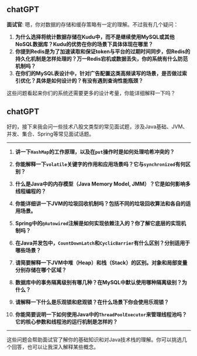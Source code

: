 ## chatGPT
**面试官**: 嗯，你对数据的存储和缓存策略有一定的理解。不过我有几个疑问：

1. **为什么选择将统计数据存储在Kudu中，而不是继续使用MySQL或其他NoSQL数据库？Kudu的优势在你的场景下具体体现在哪里？**
2. **你提到Redis是为了加速读取和保证token与平台的过期时间同步，但Redis的持久化机制是怎样处理的？万一Redis宕机或数据丢失，你的系统有什么防范机制吗？**
3. **在你们的MySQL表设计中，针对广告配置这类高频读写的场景，是否做过索引优化？具体是如何设计的？有没有遇到查询性能瓶颈？**

这些问题看起来你们的系统还需要更多的设计考量，你能详细解释一下吗？

## chatGPT
好的，接下来我会问一些技术八股文类型的常见面试题，涉及Java基础、JVM、并发、集合、Spring等常见面试话题。

---

1. **讲一下`HashMap`的工作原理，以及在`put`操作时是如何处理哈希冲突的？**
   
2. **你能解释一下`volatile`关键字的作用和应用场景吗？它与`synchronized`有何区别？**

3. **什么是Java中的内存模型（Java Memory Model, JMM）？它是如何影响多线程编程的？**

4. **你能详细讲一下JVM的垃圾回收机制吗？包括不同的垃圾回收算法和各自的适用场景。**

5. **Spring中的`@Autowired`注解是如何实现依赖注入的？你了解它底层的实现机制吗？**

6. **在Java并发包中，`CountDownLatch`和`CyclicBarrier`有什么区别？分别适用于哪些场景？**

7. **请简要解释一下JVM中堆（Heap）和栈（Stack）的区别。对象和局部变量分别存储在哪个区域？**

8. **数据库中的事务隔离级别有哪几种？在MySQL中默认使用哪种隔离级别？为什么？**

9. **请解释一下什么是乐观锁和悲观锁？在什么场景下你会使用乐观锁？**

10. **你能简要说明一下如何使用Java中的`ThreadPoolExecutor`来管理线程池吗？它的核心参数和线程池的运行机制是怎样的？**

---

这些问题会帮助面试官了解你的基础知识和对Java技术栈的理解。你可以挑选几个回答，也可以让我深入解释某些概念。